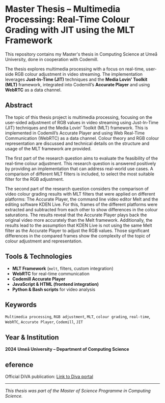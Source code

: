 # Master Thesis – Multimedia Processing: Real-Time Colour Grading with JIT using the MLT Framework

This repository contains  my Master's thesis in Computing Science at Umeå University, done in cooperation with Codemill.

The thesis explores multimedia processing with a focus on real-time, user-side RGB colour adjustment in video streaming. The implementation leverages **Just-In-Time (JIT)** techniques and the **Media Lovin' Toolkit (MLT)** framework, integrated into Codemill’s **Accurate Player** and using **WebRTC** as a data channel.

## Abstract

The topic of this thesis project is multimedia processing, focusing on the user-sided adjustment of RGB values in video streaming using Just-In-Time (JIT) techniques and the Media Lovin’ Toolkit (MLT) framework. This is implemented in Codemill’s Accurate Player and using Web Real-Time Communication (WebRTC) as a data channel. Colour theory and RGB colour representation are discussed and technical details on the structure and usage of the MLT framework are provided.

The first part of the research question aims to evaluate the feasibility of the real-time colour adjustment. This research question is answered positively by providing an implementation that can address real-world use cases. A comparison of different MLT filters is included, to select the most suitable filter for the RGB adjustment.

The second part of the research question considers the comparison of video colour grading results with MLT filters that were applied on different platforms: The Accurate Player, the command line video editor Melt and the editing software KDEN Live. For this, frames of the different platforms were extracted and subtracted from each other to show differences in the colour saturations. The results reveal that the Accurate Player plays back the original video more accurately than the Melt framework. Additionally, the results lead to the assumption that KDEN Live is not using the same Melt filter as the Accurate Player to adjust the RGB values. Those significant differences in the compared frames show the complexity of the topic of colour adjustment and representation.

## Tools & Technologies
- **MLT Framework** (`melt`, filters, custom integration)
- **WebRTC** for real-time communication
- **Codemill Accurate Player**
- **JavaScript & HTML (frontend integration)**
- **Python & Bash scripts** for video analysis


## Keywords
`Multimedia processing`, `RGB adjustment`, `MLT`, `colour grading`, `real-time`, `WebRTC`, `Accurate Player`, `Codemill`, `JIT`

## Year & Institution
**2024** 
**Umeå University – Department of Computing Science**

## eference
Official DiVA publication: 
[Link to Diva portal](www.diva-portal.org/smash/record.jsf?pid=diva2%3A1870057&dswid=-6973)

---

*This thesis was part of the Master of Science Programme in Computing Science.*
